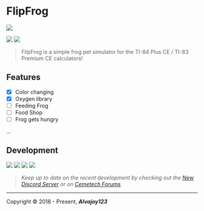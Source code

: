 # FlipFrog
![](https://i.imgur.com/YRHWTWQ.gif)

![](https://img.shields.io/github/release/Overload02/FlipFrog) ![](https://img.shields.io/github/issues/Overload02/FlipFrog)

> FlipFrog is a simple frog pet simulator for the TI-84 Plus CE / TI-83 Premium CE calculators!

## Features
- [x] Color changing
- [x] Oxygen library 
- [ ] Feeding Frog
- [ ] Food Shop
- [ ] Frog gets hungry 

...

## Development
![](https://i.imgur.com/XlXrf7x.png) ![](https://i.imgur.com/8YFtSoF.png)
![](https://i.imgur.com/W2VSr6G.png) ![](https://i.imgur.com/VFUqrLY.png)

> *Keep up to date on the recent development by checking out the [New Discord Server](https://discord.gg/xyUZgnD4UJ "New Discord Server") or on [Cemetech Forums](https://www.cemetech.net/forum/viewtopic.php?p=291123 "Cemetech Forums").*

------------

 Copyright &copy; 2018 - Present, ***Alvajoy123***
